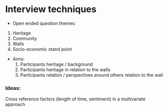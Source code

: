 # Interview techniques
- Open ended question themes:
 1. Heritage
 2. Community
 3. Walls
 4. Socio-economic stand point

- Aims:
  1. Participants heritage / background
  2. Participants heritage in relation to the walls
  3. Participants relation / perspectives around others relation to the wall


### Ideas:
Cross reference factors (length of time, sentiment) in a multivariate approach
